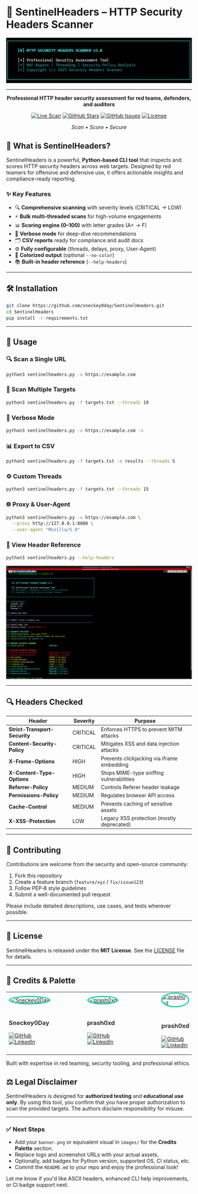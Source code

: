 # 🔐 SentinelHeaders – HTTP Security Headers Scanner

<div align="center">

![SentinelHeaders Logo](https://raw.githubusercontent.com/sneckey0day/SentinelHeaders/main/images/HEADER.png)

---
**Professional HTTP header security assessment for red teams, defenders, and auditors**

[![Live Scan](https://img.shields.io/badge/🌐_Live_Scan-local-00d4aa?style=for-the-badge)](#)
[![GitHub Stars](https://img.shields.io/github/stars/sneckey0day/SentinelHeaders?style=for-the-badge&color=yellow)](https://github.com/sneckey0day/SentinelHeaders/stargazers)
[![GitHub Issues](https://img.shields.io/github/issues/sneckey0day/SentinelHeaders?style=for-the-badge&color=red)](https://github.com/sneckey0day/SentinelHeaders/issues)
[![License](https://img.shields.io/badge/License-MIT-blue?style=for-the-badge)](LICENSE)

*Scan • Score • Secure*
</div>

## 🚀 What is SentinelHeaders?

SentinelHeaders is a powerful, **Python-based CLI tool** that inspects and scores HTTP security headers across web targets. Designed by red teamers for offensive and defensive use, it offers actionable insights and compliance-ready reporting.

### ✨ Key Features

- 🔍 **Comprehensive scanning** with severity levels (CRITICAL → LOW)  
- ⚡ **Bulk multi-threaded scans** for high-volume engagements  
- 📊 **Scoring engine (0–100)** with letter grades (A+ → F)  
- 📝 **Verbose mode** for deep-dive recommendations  
- 🗂️ **CSV reports** ready for compliance and audit docs  
- ⚙️ **Fully configurable** (threads, delays, proxy, User-Agent)  
- 🎨 **Colorized output** (optional `--no-color`)  
- 📚 **Built-in header reference** (`--help-headers`)

---



## 🛠️ Installation

```bash
git clone https://github.com/sneckey0day/SentinelHeaders.git
cd SentinelHeaders
pip install -r requirements.txt
````

---

## 🚀 Usage

### 🔍 Scan a Single URL

```bash
python3 sentinelheaders.py -u https://example.com
```

### 📂 Scan Multiple Targets

```bash
python3 sentinelheaders.py -f targets.txt --threads 10
```

### 📢 Verbose Mode

```bash
python3 sentinelheaders.py -u https://example.com -v
```

### 📊 Export to CSV

```bash
python3 sentinelheaders.py -f targets.txt -o results --threads 5
```

### ⚙️ Custom Threads

```bash
python3 sentinelheaders.py -f targets.txt --threads 15
```

### 🌐 Proxy & User-Agent

```bash
python3 sentinelheaders.py -u https://example.com \
  --proxy http://127.0.0.1:8080 \
  --user-agent "Mozilla/5.0"
```

### 🧾 View Header Reference

```bash
python3 sentinelheaders.py --help-headers
```
![SentinelHeaders Logo](https://raw.githubusercontent.com/sneckey0day/SentinelHeaders/main/images/FILE.png)

---

## 🔍 Headers Checked

| Header                        | Severity | Purpose                                    |
| ----------------------------- | -------- | ------------------------------------------ |
| **Strict-Transport-Security** | CRITICAL | Enforces HTTPS to prevent MITM attacks     |
| **Content-Security-Policy**   | CRITICAL | Mitigates XSS and data injection attacks   |
| **X-Frame-Options**           | HIGH     | Prevents clickjacking via iframe embedding |
| **X-Content-Type-Options**    | HIGH     | Stops MIME-type sniffing vulnerabilities   |
| **Referrer-Policy**           | MEDIUM   | Controls Referer header leakage            |
| **Permissions-Policy**        | MEDIUM   | Regulates browser API access               |
| **Cache-Control**             | MEDIUM   | Prevents caching of sensitive assets       |
| **X-XSS-Protection**          | LOW      | Legacy XSS protection (mostly deprecated)  |

---

## 🤝 Contributing

Contributions are welcome from the security and open-source community:

1. Fork this repository
2. Create a feature branch (`feature/xyz` / `fix/issue123`)
3. Follow PEP‑8 style guidelines
4. Submit a well-documented pull request

Please include detailed descriptions, use cases, and tests wherever possible.

---

## 🪪 License

SentinelHeaders is released under the **MIT License**. See the [LICENSE](LICENSE) file for details.

---

## 🧠 Credits & Palette

<div align="left">
<table>
<tr>
<td align="left" width="50%">
<a href="https://github.com/sneckey0day">
<img src="https://github.com/sneckey0day.png" width="150" height="150" style="border-radius: 50%; border: 3px solid #00d4aa;" alt="Sneckey0Day">
</a>
<br><br>
<h3><a href="https://github.com/sneckey0day" style="text-decoration: none; color: #333;">Sneckey0Day</a></h3>
<p>
<a href="https://github.com/sneckey0day">
<img src="https://img.shields.io/badge/GitHub-sneckey0day-181717?style=flat-square&logo=github&logoColor=white" alt="GitHub">
</a>
<br>
<a href="https://www.linkedin.com/in/sneckey0day/">
<img src="https://img.shields.io/badge/LinkedIn-sneckey0day-0077B5?style=flat-square&logo=linkedin&logoColor=white" alt="LinkedIn">
</a>
</p>
</td>

<td align="left" width="50%">
<a href="https://github.com/prash0xd">
<img src="https://github.com/prash0xd.png" width="150" height="150" style="border-radius: 50%; border: 3px solid #00d4aa;" alt="prash0xd">
</a>
<br><br>
<h3><a href="https://github.com/prash0xd" style="text-decoration: none; color: #333;">prash0xd</a></h3>
<p>
<a href="https://github.com/prash0xd">
<img src="https://img.shields.io/badge/GitHub-prash0xd-181717?style=flat-square&logo=github&logoColor=white" alt="GitHub">
</a>
<br>
<a href="https://www.linkedin.com/in/prash0xd/">
<img src="https://img.shields.io/badge/LinkedIn-prash0xd-0077B5?style=flat-square&logo=linkedin&logoColor=white" alt="LinkedIn">
</a>
</p>
</td>
<td align="left" width="50%">
<a href="https://github.com/R4HUL-INDIAN">
<img src="https://github.com/R4HUL-INDIAN.png" width="150" height="150" style="border-radius: 50%; border: 3px solid #00d4aa;" alt="prash0xd">
</a>
<br><br>
<h3><a href="https://github.com/R4HUL-INDIAN" style="text-decoration: none; color: #333;">prash0xd</a></h3>
<p>
<a href="https://github.com/R4HUL-INDIAN">
<img src="https://img.shields.io/badge/GitHub-R4HUL-INDIAN-181717?style=flat-square&logo=github&logoColor=white" alt="GitHub">
</a>
<br>
<a href="https://www.linkedin.com/in/R4HULINDIAN/">
<img src="https://img.shields.io/badge/LinkedIn-R4HUL-INDIAN-0077B5?style=flat-square&logo=linkedin&logoColor=white" alt="LinkedIn">
</a>
</p>
</td>
</tr>
</table>
</div>


Built with expertise in red teaming, security tooling, and professional ethics.


## ⚖️ Legal Disclaimer

SentinelHeaders is designed for **authorized testing** and **educational use only**. By using this tool, you confirm that you have proper authorization to scan the provided targets. The authors disclaim responsibility for misuse.

---

### ✅ Next Steps

* Add your `banner.png` or equivalent visual in `images/` for the **Credits Palette** section.
* Replace logo and screenshot URLs with your actual assets.
* Optionally, add badges for Python version, supported OS, CI status, etc.
* Commit the `README.md` to your repo and enjoy the professional look!

Let me know if you'd like ASCII headers, enhanced CLI help improvements, or CI badge support next.
